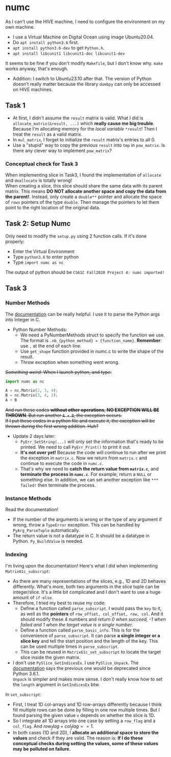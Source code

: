 # numc

As I can't use the HIVE machine, I need to configure the environment on my own machine.  

- I use a Virtual Machine on Digital Ocean using image Ubuntu20.04.
- Do `apt install python3.6` first.
- `apt install python3.6-dev` to get `Python.h`.
- `apt install libcunit1 libcunit1-doc libcunit1-dev`

It seems to be fine if you don't modify `Makefile`, but I don't know why. `make` works anyway, that's enough.

- Addition: I switch to Ubuntu23.10 after that. The version of Python doesn't really matter because the library `dumbpy` can only be accessed on HIVE machines.

## Task 1

- At first, I didn't assume the `result` matrix is valid. What I did is `allocate_matrix(&result, ...)` which **really cause me big trouble**. Because I'm allocating memory for the *local variable* `*result`! Then I treat the `result` as a valid matrix.
- In `mul_matrix`, I forget to initialize the `result` matrix's entries to all 0.
- Use a "stupid" way to copy the previous `result` into `tmp` in `pow_matrix`. Is there any clever way to implement `pow_matrix`?

### Conceptual check for Task 3

When implementing slice in Task3, I found the implementation of `allocate` and `deallocate` is totally wrong!  
When creating a slice, this slice should share the same data with its parent matrix. This means **DO NOT allocate another space and copy the data from the parent!**. Instead, only create a `double**` pointer and allocate the space of `rows` pointers of the type `double`. Then manage the pointers to let them point to the right location of the original data.

## Task 2: Setup Numc

Only need to modify the `setup.py` using 2 function calls. If it's done properly:

- Enter the Virtual Environment
- Type `python3.6` to enter python
- Type `import numc as nc`

The output of python should be `CS61C Fall2020 Project 4: numc imported!`  

## Task 3

### Number Methods

The [documentation](https://docs.python.org/3.6/c-api/index.html) can be really helpful. I use it to parse the Python args into Integer in C.

- Python Number Methods:
  - We need a PyNumberMethods struct to specify the function we use. The format is `.nb_{python_method} = {function_name}`. **Remember**: use `,` at the end of each line.
  - Use `get_shape` function provided in numc.c to write the shape of the result.
  - Throw exception when something went wrong.

~~*Something weird*: When I launch python, and type:~~

```Python
import numc as nc

A = nc.Matrix(2, 3, 4);
B = nc.Matrix(3, 4, 2);
A + B
```

~~And run these codes **without other operations**, **NO EXCEPTION WILL BE THROWN**. But run another `A + B`, the exception occurs.  
If I put these codes in a python file and execute it, the exception will be thrown during the first wrong addition. Huh?~~

- Update 2 days later:
  - `PyErr_SetString(...)` will only set the information that's ready to be printed. We need to call `PyErr_Print()` to print it out.
  - **It's not over yet!** Because the code will continue to run after we print the exception in `matrix.c`. Now we return from `matrix.c` and continue to execute the code in `numc.c`.
  - That's why we need to **catch the return value from `matrix.c`**, and **terminate the process in `numc.c`**. For example, return a `NULL` or something else. In addition, we can set another exception like `*** failed!` then terminate the process.

### Instance Methods

Read the documentation!

- If the number of the arguments is wrong or the type of any argument if wrong, throw a `TypeError` exception. This can be handled by `PyArg_ParseTuple` automatically.
- The return value is not a datatype in C. It should be a datatype in Python. `Py_BuildValue` is needed.

### Indexing

I'm living upon the documentation!
Here's what I did when implementing `Matrix61c_subscript`:  

- As there are many representations of the slices, e.g., 1D and 2D behaves differently. What's more, both two arguments in the slice tuple can be integer/slice. It's a little bit complicated and I don't want to use a huge amount of `if-else`.
- Therefore, I tried my best to reuse my code:
  - Define a function called `parse_subscript`. I would pass the `key` to it, as well as the **pointers** of `row_offset, col_offset, row, col`. And it should modify these 4 numbers and *return 0 when succeed, -1 when failed and 1 when the target value is a single number*.
  - Define a function called `parse_basic_info`. This is for the convenience of `parse_subscript`. It can parse **a single integer or a slice key** and tell the start position and the length of the key. This can be used multiple times in `parse_subscript`.
  - This can be reused in `Matrix61c_set_subscript` to locate the target slice inside the given matrix.
- I don't use `PySlice_GetIndicesEx`. I use `PySlice_Unpack`. The [documentation](https://docs.python.org/3/c-api/slice.html) says the previous one would be deprecated since Python 3.6.1.  
  `Unpack` is simpler and makes more sense. I don't really know how to set the `length` argument in `GetIndicesEx` btw.

In `set_subscript`:

- First, I treat 1D col-arrays and 1D row-arrays differently because I think fill multiple rows can be done by filling in one row multiple times. But I found parsing the given value `v` depends on whether the slice is 1D.
- So I integrate all 1D arrays into one case by setting a `row_flag` and a `col_flag`. And $row_flag + col_flag == 1$.
- In both cases (1D and 2D), I **allocate an additional space to store the values** and check if they are valid. The reason is: **If I do these conceptual checks during setting the values, some of these values may be polluted on failure.**

